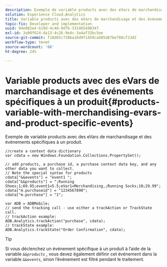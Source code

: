 ```yaml
---
description: Exemple de variable products avec des eVars de marchandisage et des événements spécifiques à un produit.
solution: Experience Cloud,Analytics
title: Variable products avec des eVars de marchandisage et des événements spécifiques à un produit
topic-fix: Developer and implementation
uuid: 94e882e4-b19d-4c48-9dfb-331465490347
exl-id: 3a90f624-da13-4c26-9e4c-3a4af33bc5ee
source-git-commit: f18d65c738ba16d9f1459ca485d87be708cf23d2
workflow-type: tm+mt
source-wordcount: '66'
ht-degree: 24%

---
```


# Variable products avec des eVars de marchandisage et des événements spécifiques à un produit{#products-variable-with-merchandising-evars-and-product-specific-events}

Exemple de variable products avec des eVars de marchandisage et des événements spécifiques à un produit.

```
//create a context data dictionary 
var cdata = new Windows.Foundation.Collections.PropertySet(); 
  
// add products, a purchase id, a purchase context data key, and any other data you want to collect. 
// Note the special syntax for products 
cdata["&&events"] = "event1 "; 
cdata["&&products"] = ";Running Shoes;1;69.95;event1=5.5;eVar1=Merchandising,;Running Socks;10;29.99"; 
cdata["m.purchaseid"] = "1234567890"; 
cdata["m.purchase"] = "1"; 
  
var ADB = ADBMobile; 
// send the tracking call - use either a trackAction or TrackState call. 
// trackAction example: 
ADB.Analytics.trackAction("purchase", cdata); 
// trackState example: 
ADB.Analytics.trackState("Order Confirmation", cdata);
```

>[!TIP]
>
>Si vous déclenchez un événement spécifique à un produit à l’aide de la variable *`&&products`* , vous devez également définir cet événement dans la variable *`&&events`*, sinon l’événement est filtré pendant le traitement.
